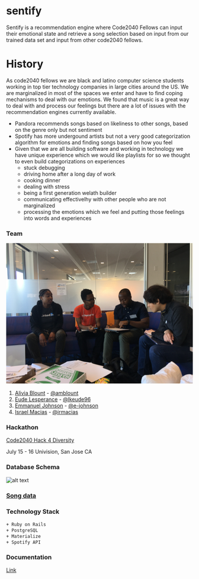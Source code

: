 # sentify
Sentify is a recommendation engine where Code2040 Fellows can input their emotional state and retrieve a song selection based on input from our trained data set and input from other code2040 fellows. 

# History
As code2040 fellows we are black and latino computer science students working in top tier technology companies in large cities around the US. We are marginalized in most of the spaces we enter and have to find coping mechanisms to deal with our emotions. We found that music is a great way to deal with and process our feelings but there are a lot of issues with the recommendation engines currently available.

+ Pandora recommends songs based on likeliness to other songs, based on the genre only but not sentiment
+ Spotify has more undergound artists but not a very good categorization algorithm for emotions and finding songs based on how you feel
+ Given that we are all building software and working in technology we have unique experience which we would like playlists for so we thought to even build categorizations on experiences
    + stuck debugging
    + driving home after a long day of work
    + cooking dinner
    + dealing with stress
    + being a first generation welath builder
    + communicating effectivelhy with other people who are not marginalized
    + processing the emotions which we feel and putting those feelings into words and experiences

### Team
![alt text](https://github.com/amblount/sentify/blob/master/public/IMG_8984.JPG)

1. [Alivia Blount](https://www.linkedin.com/in/aliviablount/) - [@amblount](https://github.com/amblount)
2. [Eude Lesperance](https://www.linkedin.com/in/lkeude96/) - [@lkeude96](https://github.com/lkeude96)
3. [Emmanuel Johnson](https://www.linkedin.com/in/johnsonemmanuel/) - [@e-johnson](https://github.com/e-johnson)
4. [Israel Macias](https://www.linkedin.com/in/israel-m-a0b648107/) - [@irmacias](https://github.com/irmacias)

### Hackathon
[Code2040 Hack 4 Diversity](https://buildinginclusively2017.devpost.com)

July 15 - 16 Univision, San Jose CA


### Database Schema
![alt text](https://github.com/lkeude96/sentify/blob/master/wireframe/schema.png)

### [Song data](https://docs.google.com/spreadsheets/d/1GI7pmeHrcpy_97X7ibtA0Su-I8hoX99GGh7Z5547aFs/edit?usp=sharing)

### Technology Stack
    + Ruby on Rails
    + PostgreSQL
    + Materialize
    + Spotify API
    
### Documentation
[Link](https://docs.google.com/document/d/1186dL4Rv4GghZgcsiTjm01yB8-t3qoVRvHwkaNhZN-g/edit?usp=sharing)

